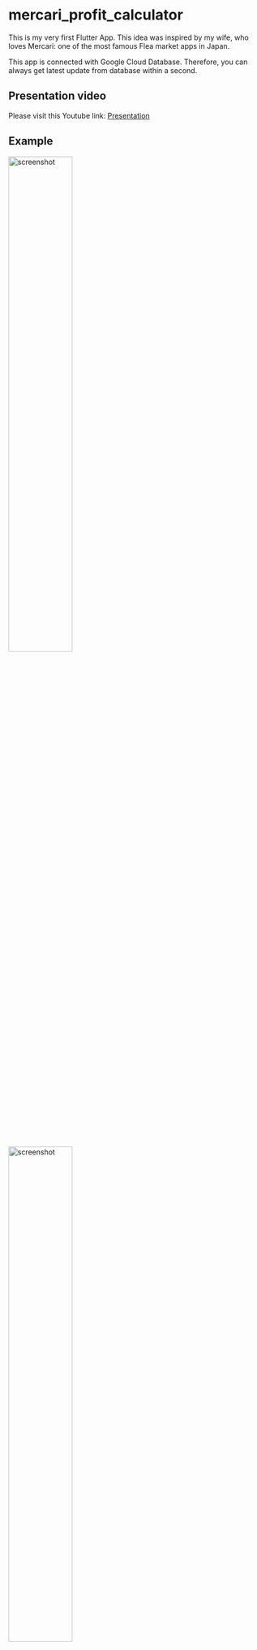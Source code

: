 # mercari_profit_calculator

This is my very first Flutter App. This idea was inspired by my wife, who loves Mercari: 
one of the most famous Flea market apps in Japan.

This app is connected with Google Cloud Database. Therefore, you can always get latest update from database within a second.

## Presentation video

Please visit this Youtube link:
[Presentation](https://www.youtube.com/watch?v=pC3CcviVKew)

## Example
<img src="images/screenshot01.jpg" alt="screenshot" title="screenshot" width="50%" height="50%"> <img src="images/screenshot02.jpg" alt="screenshot" title="screenshot" width="50%" height="50%"> <img src="images/screenshot03.jpg" alt="screenshot" title="screenshot" width="50%" height="50%"> <img src="images/screenshot04.jpg" alt="screenshot" title="screenshot" width="50%" height="50%"> <img src="images/screenshot05.jpg" alt="screenshot" title="screenshot" width="50%" height="50%">　
<img src="images/screenshot01.jpg" alt="screenshot" title="screenshot" width="200" height="300">
<img src="images/screenshot02.jpg" alt="screenshot" title="screenshot" width="200" height="300">
<img src="images/screenshot03.jpg" alt="screenshot" title="screenshot" width="200" height="300">
<img src="images/screenshot04.jpg" alt="screenshot" title="screenshot" width="200" height="300">
<img src="images/screenshot05.jpg" alt="screenshot" title="screenshot" width="200" height="300">

![alt](images/screenshot01.jpg)
![alt](images/screenshot02.jpg)
![alt](images/screenshot03.jpg)
![alt](images/screenshot04.jpg)
![alt](images/screenshot05.jpg)


## Flow Chart
![alt](images/appFlowChart.jpg)

